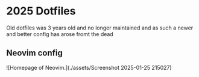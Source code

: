 # 2025 Dotfiles

Old dotfiles was 3 years old and no longer maintained and as such a newer and better config has arose fromt the dead

## Neovim config

![Homepage of Neovim.](./assets/Screenshot 2025-01-25 215027)
